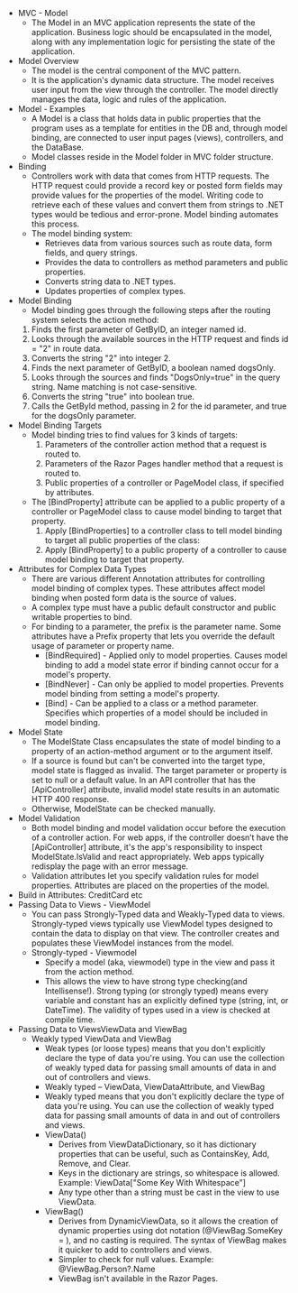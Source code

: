 * MVC - Model
    * The Model in an MVC application represents the state of the application. Business logic should be encapsulated in the model, along with any implementation logic for persisting the state of the application.
* Model Overview
    * The model is the central component of the MVC pattern. 
    * It is the application's dynamic data structure. The model receives user input from the view through the controller. The model directly manages the data, logic and rules of the application.
* Model - Examples
    * A Model is a class that holds data in public properties that the program uses as a template for entities in the DB and, through model binding, are connected to user input pages (views), controllers, and the DataBase. 
    * Model classes reside in the Model folder in MVC folder structure.
* Binding
    * Controllers work with data that comes from HTTP requests. The HTTP request could provide a record key or posted form fields may provide values for the properties of the model. Writing code to retrieve each of these values and convert them from strings to .NET types would be tedious and error-prone. Model binding automates this process.  
    * The model binding system: 
        * Retrieves data from various sources such as route data, form fields, and query strings.
        * Provides the data to controllers as method parameters and public properties. 
        * Converts string data to .NET types. 
        * Updates properties of complex types.
* Model Binding
    * Model binding goes through the following steps after the routing system selects the action method: 
    1. Finds the first parameter of GetByID, an integer named id. 
    2. Looks through the available sources in the HTTP request and finds id = "2" in route data. 
    3. Converts the string "2" into integer 2. 
    4. Finds the next parameter of GetByID, a boolean named dogsOnly. 
    5. Looks through the sources and finds "DogsOnly=true" in the query string. Name matching is not case-sensitive. 
    6. Converts the string "true" into boolean true.
    7.  Calls the GetById method, passing in 2 for the id parameter, and true for the dogsOnly parameter.
* Model Binding Targets
    * Model binding tries to find values for 3 kinds of targets: 
        1. Parameters of the controller action method that a request is routed to.
        2.  Parameters of the Razor Pages handler method that a request is routed to. 
        3. Public properties of a controller or PageModel class, if specified by attributes. 
    * The [BindProperty] attribute can be applied to a public property of a controller or PageModel class to cause model binding to target that property. 
        1. Apply [BindProperties] to a controller class to tell model binding to target all public properties of the class:
        2. Apply [BindProperty] to a public property of a controller to cause model binding to target that property.
* Attributes for Complex Data Types
    * There are various different Annotation attributes for controlling model binding of complex types. These attributes affect model binding when posted form data is the source of values.
    * A complex type must have a public default constructor and public writable properties to bind. 
    * For binding to a parameter, the prefix is the parameter name. Some attributes have a Prefix property that lets you override the default usage of parameter or property name.
        * [BindRequired] - Applied only to model properties. Causes model binding to add a model state error if binding cannot occur for a model's property.
        * [BindNever] - Can only be applied to model properties. Prevents model binding from setting a model's property.
        * [Bind] - Can be applied to a class or a method parameter. Specifies which properties of a model should be included in model binding.
* Model State
    * The ModelState Class encapsulates the state of model binding to a property of an action-method argument or to the argument itself. 
    * If a source is found but can't be converted into the target type, model state is flagged as invalid. The target parameter or property is set to null or a default value. In an API controller that has the [ApiController] attribute, invalid model state results in an automatic HTTP 400 response. 
    * Otherwise, ModelState can be checked manually.
* Model Validation
    * Both model binding and model validation occur before the execution of a controller action. For web apps, if the controller doesn’t have the [ApiController] attribute, it's the app's responsibility to inspect ModelState.IsValid and react appropriately. Web apps typically redisplay the page with an error message. 
    * Validation attributes let you specify validation rules for model properties. Attributes are placed on the properties of the model.
* Build in Attributes: CreditCard etc
* Passing Data to Views - ViewModel
    * You can pass Strongly-Typed data and Weakly-Typed data to views. Strongly-typed views typically use ViewModel types designed to contain the data to display on that view. The controller creates and populates these ViewModel instances from the model.
    * Strongly-typed - Viewmodel
        * Specify a model (aka, viewmodel) type in the view and pass it from the action method. 
        * This allows the view to have strong type checking(and Intellisense!). Strong typing (or strongly typed) means every variable and constant has an explicitly defined type (string, int, or DateTime). The validity of types used in a view is checked at compile time. 
* Passing Data to ViewsViewData and ViewBag
    * Weakly typed ViewData and ViewBag
        * Weak types (or loose types) means that you don't explicitly declare the type of data you're using. You can use the collection of weakly typed data for passing small amounts of data in and out of controllers and views.
        * Weakly typed – ViewData, ViewDataAttribute, and ViewBag
        * Weakly typed means that you don't explicitly declare the type of data you're using. You can use the collection of weakly typed data for passing small amounts of data in and out of controllers and views.
        * ViewData()
            * Derives from ViewDataDictionary, so it has dictionary properties that can be useful, such as ContainsKey, Add, Remove, and Clear.
            * Keys in the dictionary are strings, so whitespace is allowed. Example: ViewData["Some Key With Whitespace"] 
            * Any type other than a string must be cast in the view to use ViewData.
        * ViewBag()
            * Derives from DynamicViewData, so it allows the creation of dynamic properties using dot notation (@ViewBag.SomeKey = <value or object>), and no casting is required. The syntax of ViewBag makes it quicker to add to controllers and views. 
            * Simpler to check for null values. Example: @ViewBag.Person?.Name 
            * ViewBag isn't available in the Razor Pages.